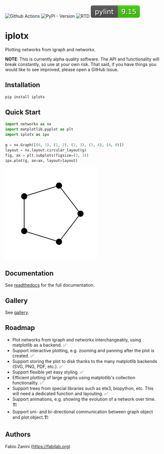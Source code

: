 ![Github Actions](https://github.com/fabilab/iplotx/actions/workflows/test.yml/badge.svg)
![PyPI - Version](https://img.shields.io/pypi/v/iplotx)
![RTD](https://readthedocs.org/projects/iplotx/badge/?version=latest)
![pylint](pylint.svg)

# iplotx
Plotting networks from igraph and networkx.

**NOTE**: This is currently alpha quality software. The API and functionality will break constantly, so use at your own risk. That said, if you have things you would like to see improved, please open a GitHub issue.

## Installation
```bash
pip install iplotx
```

## Quick Start
```python
import networkx as nx
import matplotlib.pyplot as plt
import iplotx as ipx

g = nx.Graph([(0, 1), (1, 2), (2, 3), (3, 4), (4, 0)])
layout = nx.layout.circular_layout(g)
fig, ax = plt.subplots(figsize=(3, 3))
ipx.plot(g, ax=ax, layout=layout)
```

![Quick start image](docs/source/_static/graph_basic.png)

## Documentation
See [readthedocs](https://iplotx.readthedocs.io/en/latest/) for the full documentation.

## Gallery
See [gallery](https://iplotx.readthedocs.io/en/latest/gallery/index.html).

## Roadmap
- Plot networks from igraph and networkx interchangeably, using matplotlib as a backend. ✅
- Support interactive plotting, e.g. zooming and panning after the plot is created. ✅
- Support storing the plot to disk thanks to the many matplotlib backends (SVG, PNG, PDF, etc.). ✅
- Support flexible yet easy styling. ✅
- Efficient plotting of large graphs using matplotlib's collection functionality. ✅
- Support trees from special libraries such as ete3, biopython, etc. This will need a dedicated function and layouting. ✅
- Support animations, e.g. showing the evolution of a network over time. 🏗️
- Support uni- and bi-directional communication between graph object and plot object.🏗️

## Authors
Fabio Zanini (https://fabilab.org)
